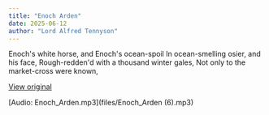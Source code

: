 ```yaml
---
title: "Enoch Arden"
date: 2025-06-12
author: "Lord Alfred Tennyson"
---
```


Enoch's white horse, and Enoch's ocean-spoil
In ocean-smelling osier, and his face,
Rough-redden'd with a thousand winter gales,
Not only to the market-cross were known,

[View original](https://t.me/c/2696929880/323)


[Audio: Enoch_Arden.mp3](files/Enoch_Arden (6).mp3)